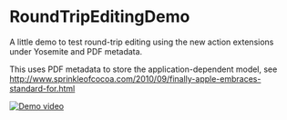 RoundTripEditingDemo
====================

A little demo to test round-trip editing using the new action extensions under Yosemite and PDF metadata.

This uses PDF metadata to store the application-dependent model, see http://www.sprinkleofcocoa.com/2010/09/finally-apple-embraces-standard-for.html

[![Demo video](http://img.youtube.com/vi/bnii4l27ZeE/0.jpg)](http://www.youtube.com/watch?v=bnii4l27ZeE)

